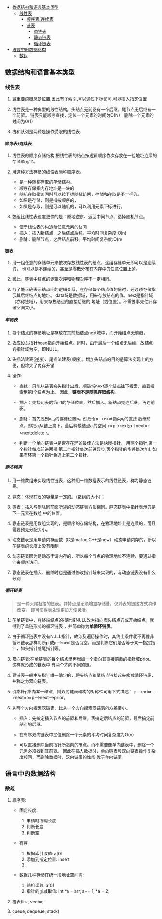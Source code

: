 
<!-- vim-markdown-toc GFM -->

* [数据结构和语言基本类型](#数据结构和语言基本类型)
	* [线性表](#线性表)
		* [顺序表/连续表](#顺序表连续表)
		* [链表](#链表)
			* [单链表](#单链表)
			* [静态链表](#静态链表)
			* [循环链表](#循环链表)
* [语言中的数据结构](#语言中的数据结构)
	* [数组](#数组)

<!-- vim-markdown-toc -->
## 数据结构和语言基本类型
### 线性表
1. 最重要的概念是位置,因此有了索引,可以通过下标访问,可以插入指定位置

2. 线性表是一种典型的线性结构。头结点无前驱有一个后继，尾节点无后继有一个前驱。
链表只能顺序查找，定位一个元素的时间为O(N)，删除一个元素的时间为O(1)

3. 栈和队列是两种是操作受限的线性表.

#### 顺序表/连续表
1. 线性表的顺序存储结构
	把线性表的结点按逻辑顺序依次存放在一组地址连续的存储单元里。

2. 用这种方法存储的线性表简称顺序表。
	- 是一种随机存取的存储结构。
	- 顺序存储指内存地址是一块的
	- 随机存取指访问时可以按下标随机访问，存储和存取是不一样的。
	- 如果是存储，则是指按顺序的，
	- 如果是存取，则是可以随机的，可以利用元素下标进行。
	
3. 数组比线性表速度更快的是：原地逆序、返回中间节点、选择随机节点。
	* 便于线性表的构造和任意元素的访问
	* 插入：插入新结点，之后结点后移。平均时间复杂度:O(n)
	* 删除：删除节点，之后结点前移。平均时间复杂度:O(n)

#### 链表
1. 用一组任意的存储单元来依次存放线性表的结点，这组存储单元即可以是连续的，
也可以是不连续的，甚至是零散分布在内存中的任意位置上的。

2. 因此，链表中结点的逻辑次序和物理次序不一定相同。

3. 为了能正确表示结点间的逻辑关系，在存储每个结点值的同时，还必须存储指示其后继结点的地址。
data域是数据域，用来存放结点的值。next是指针域（亦称链域），用来存放结点的直接后继的
地址（或位置）。不需要事先估计存储空间大小。

##### 单链表
1. 每个结点的存储地址是存放在其前趋结点next域中，而开始结点无前趋，

2. 故应设头指针head指向开始结点。同时，由于最后一个结点无后继，故结点的指针域为空，即NULL。

3. 头插法建表(逆序)、尾插法建表(顺序)。增加头结点的目的是算法实现上的方便，但增大了内存开销

4. 操作:
	- 查找：只能从链表的头指针出发，顺链域next逐个结点往下搜索，直到搜索到第i个结点为止。
	因此，**链表不是随机存取结构**。
	
	- 插入：先找到表的第i-1的存储位置，然后插入。新结点先连后继，再连前驱。

	- 删除：首先找到a<sub>i-1</sub>的存储位置p。然后令p–>next指向a<sub>i</sub>的直接
	后继结点，即把a<sub>i</sub>从链上摘下。最后释放结点a<sub>i</sub>的空间.
	r=p->next;p->next=r->next;delete r。
	
	- 判断一个单向链表中是否存在环的最佳方法是快慢指针。
	用两个指针,第一个指针每次前进两部,第二个指针每次前进异步,两个指针的步差每次加1,
	如果有环第一个指针会追上第二个指针.

##### 静态链表
1. 用一维数组来实现线性链表，这种用一维数组表示的线性链表，称为静态链表。

2. 静态：体现在表的容量是一定的。（数组的大小）；

3. 链表：插入与删除同前面所述的动态链表方法相同。静态链表中指针表示的是下一元素在数组
中的位置。

4. 静态链表是用数组实现的，是顺序的存储结构，在物理地址上是连续的，而且需要预先分配大小。

5. 动态链表是用申请内存函数（C是malloc,C++是new）动态申请内存的，所以在链表的长度上没有限制

6. 动态链表因为是动态申请内存的，所以每个节点的物理地址不连续，要通过指针来顺序访问。

7. 静态链表在插入、删除时也是通过修改指针域来实现的，与动态链表没有什么分别

##### 循环链表
> 是一种头尾相接的链表。其特点是无须增加存储量，仅对表的链接方式稍作改变，
即可使得表处理更加方便灵活。

1. 在单链表中，将终端结点的指针域NULL改为指向表头结点的或开始结点，就得到了单链形式的循环链表
，并简单称为**单循环链表**。

2. 由于循环链表中没有NULL指针，故涉及遍历操作时，其终止条件就不再像非循环链表那样判断p
或p—>next是否为空，而是判断它们是否等于某一指定指针，如头指针或尾指针等。

3. 双向链表:在单链表的每个结点里再增加一个指向其直接前趋的指针域prior。这样就形成的链表中
有两个方向不同的链。

4. 双链表一般由头指针唯一确定的，将头结点和尾结点链接起来构成循环链表，并称之为双向链表。

5. 设指针p指向某一结点，则双向链表结构的对称性可用下式描述：
p—>prior—>next=p=p—>next—>prior。

6. 从两个方向搜索双链表，比从一个方向搜索双链表的方差要小。
	- 插入：先搞定插入节点的前驱和后继，再搞定后结点的前驱，最后搞定前结点的后继。

	- 在有序双向链表中定位删除一个元素的平均时间复杂度为O(n)

	- 可以直接删除当前指针所指向的节点。而不需要像单向链表中，删除一个元素必须找到其前驱。
	因此在插入数据时，单向链表和双向链表操作复杂度相同，而删除数据时，双向链表的性能
	优于单向链表

## 语言中的数据结构
### 数组
1. 顺序表: 
	- 固定长度:
		1. 申请时指明长度
		2. 判断长度
		3. 判断空

	- 有序
		1. 根据索引取值: a[0]
		2. 添加到指定位置: insert
		3. 

	- 数据几种存储在统一段地址空间内:
		1. 随机读取: a[0]
		2. 指针的加减取值: int *a = arr; a+= 1; *a = 2;

2. 链表(list, vector, 
		
3. queue, dequeue, stack)

